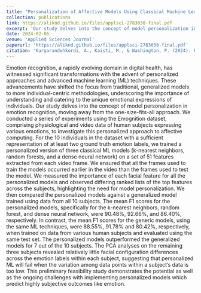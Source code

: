 ```yaml
---
title: "Personalization of Affective Models Using Classical Machine Learning: A Feasibility Study"
collection: publications
link: https://aliknd.github.io/files/applsci-2783038-final.pdf
excerpt: 'Our study delves into the concept of model personalization in emotion recognition, moving away from the one-size-fits-all approach. We conducted a series of experiments using the Emognition dataset, comprising physiological and video data of human subjects expressing various emotions, to investigate this personalized approach to affective computing.'
date: 2024-02-06
venue: 'Applied Sciences Journal'
paperurl: 'https://aliknd.github.io/files/applsci-2783038-final.pdf'
citation: 'Kargarandehkordi, A., Kaisti, M., & Washington, P. (2024). Personalization of Affective Models Using Classical Machine Learning: A Feasibility Study. Applied Sciences, 14(4), 1337.'
---
```


Emotion recognition, a rapidly evolving domain in digital health, has witnessed significant transformations with the advent of personalized approaches and advanced machine learning (ML) techniques. These advancements have shifted the focus from traditional, generalized models to more individual-centric methodologies, underscoring the importance of understanding and catering to the unique emotional expressions of individuals. Our study delves into the concept of model personalization in emotion recognition, moving away from the one-size-fits-all approach. We conducted a series of experiments using the Emognition dataset, comprising physiological and video data of human subjects expressing various emotions, to investigate this personalized approach to affective computing. For the 10 individuals in the dataset with a sufficient representation of at least two ground truth emotion labels, we trained a personalized version of three classical ML models (k-nearest neighbors, random forests, and a dense neural network) on a set of 51 features extracted from each video frame. We ensured that all the frames used to train the models occurred earlier in the video than the frames used to test the model. We measured the importance of each facial feature for all the personalized models and observed differing ranked lists of the top features across the subjects, highlighting the need for model personalization. We then compared the personalized models against a generalized model trained using data from all 10 subjects. The mean F1 scores for the personalized models, specifically for the k-nearest neighbors, random forest, and dense neural network, were 90.48%, 92.66%, and 86.40%, respectively. In contrast, the mean F1 scores for the generic models, using the same ML techniques, were 88.55%, 91.78% and 80.42%, respectively, when trained on data from various human subjects and evaluated using the same test set. The personalized models outperformed the generalized models for 7 out of the 10 subjects. The PCA analyses on the remaining three subjects revealed relatively little facial configuration differences across the emotion labels within each subject, suggesting that personalized ML will fail when the variation among data points within a subject’s data is too low. This preliminary feasibility study demonstrates the potential as well as the ongoing challenges with implementing personalized models which predict highly subjective outcomes like emotion.

